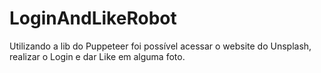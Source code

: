 # LoginAndLikeRobot

Utilizando a lib do Puppeteer foi possível acessar o website do Unsplash, realizar o Login e dar Like em alguma foto.
